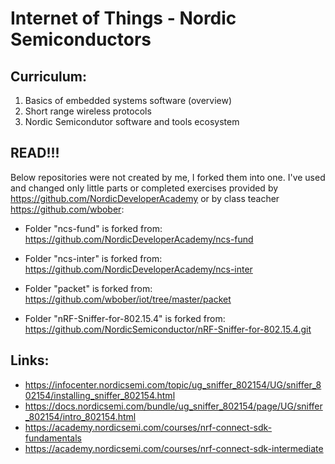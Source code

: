 # Internet of Things - Nordic Semiconductors

## Curriculum:
1. Basics of embedded systems software (overview)
2. Short range wireless protocols
3. Nordic Semicondutor software and tools ecosystem


## READ!!!
Below repositories were not created by me, I forked them into one. I've used and changed only little parts or completed exercises provided by https://github.com/NordicDeveloperAcademy or by class teacher https://github.com/wbober:  

- Folder "ncs-fund" is forked from: https://github.com/NordicDeveloperAcademy/ncs-fund

- Folder "ncs-inter" is forked from: https://github.com/NordicDeveloperAcademy/ncs-inter

- Folder "packet" is forked from: https://github.com/wbober/iot/tree/master/packet

- Folder "nRF-Sniffer-for-802.15.4" is forked from: https://github.com/NordicSemiconductor/nRF-Sniffer-for-802.15.4.git


## Links: 
- https://infocenter.nordicsemi.com/topic/ug_sniffer_802154/UG/sniffer_802154/installing_sniffer_802154.html
- https://docs.nordicsemi.com/bundle/ug_sniffer_802154/page/UG/sniffer_802154/intro_802154.html
- https://academy.nordicsemi.com/courses/nrf-connect-sdk-fundamentals
- https://academy.nordicsemi.com/courses/nrf-connect-sdk-intermediate